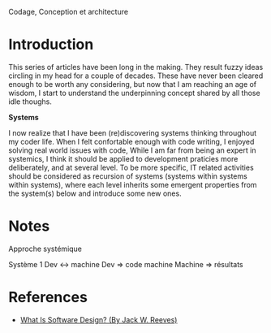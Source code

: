 Codage, Conception et architecture

# Introduction
This series of articles have been long in the making. They result fuzzy ideas circling in my head for a couple of decades. These have never been cleared enough to be worth any considering, but now that I am reaching an age of wisdom, I start to understand the underpinning concept shared by all those idle thoughs.

**Systems**

I now realize that I have been (re)discovering systems thinking throughout my coder life. When I felt confortable enough with code writing, I enjoyed solving real world issues with code, 
While I am far from being an expert in systemics, I think it should be applied to development
praticies more deliberately, and at several level.
To be more specific, IT related activities should be considered as recursion of systems (systems within systems within systems), where each level inherits some emergent properties from the system(s) below and introduce some new ones.

# Notes
Approche systémique

Système 1
Dev <-> machine
Dev => code machine
Machine => résultats

# References
- [What Is Software Design? (By Jack W. Reeves)](https://www.developerdotstar.com/mag/articles/reeves_design.html)